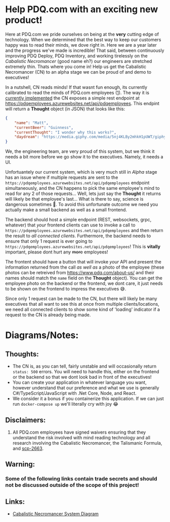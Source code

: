 # Help PDQ.com with an exciting new product!

Here at PDQ.com we pride ourselves on being at the **very** cutting edge of technology. When we determined that the best way to keep our customers happy was to read their minds, we dove right in. Here we are a year later and the progress we've made is incredible! That said, between continuously improving PDQ Deploy, PDQ Inventory, and working tirelessly on the *Cabalistic Necromancer* (good name eh?) our engineers are stretched extremely thin. Thats where you come in! Help us get the Cabalistic Necromancer (CN) to an alpha stage we can be proud of and demo to executives!

In a nutshell, CN reads minds! If that wasnt fun enough, its currently calibrated to read the minds of PDQ.com employees ([1](##Disclaimers)). The way it is [currently implemented](##Links:)  the CN exposes a simple rest endpoint at https://pdqemployees.azurewebsites.net/api/pdqemployees. This endpint will return a **Thought** object (in JSON) that looks like this:
 
```json
{
    "name": "Matt",
    "currentBeer": "Guinness",
    "currentThought": "I wonder why this works?",
    "daydream": "https://media.giphy.com/media/5nj4KLBy2mhkH1pUWT/giphy.gif"
}
```

We, the engineering team, are very proud of this system, but we think it needs a bit more before we go show it to the executives. Namely, it needs a UI.

Unfortuantely our current system, which is very much still in *Alpha* stage has an issue where if multiple requests are sent to the `https://pdqemployees.azurewebsites.net/api/pdqemployees` endpoint simultaneously, and the CN happens to pick the same employee's mind to read for any 2 of those requests... Well, lets just say the **Thought** it returns will likely be that employee's last... What is there to say, science is dangerous sometimes 🤷. To avoid this unfortunate outcome we need you actually make a small backend as well as a small frontend.

The backend should host a simple endpoint (REST, websockets, grpc, whatever) that *your* frontend clients can use to invoke a call to `https://pdqemployees.azurewebsites.net/api/pdqemployees` and then return the result to *all connected clients*. Furthermore, the backend needs to ensure that only 1 request is ever going to `https://pdqemployees.azurewebsites.net/api/pdqemployees`! This is **vitally** important, please dont hurt any ~~more~~ employees!

The frontent should have a button that will invoke *your* API and present the information returned from the call *as well as* a photo of the employee (these photos can be retreived from https://www.pdq.com/about-us/ and their names should match the `name` field on the **Thought** object). You can get the employee photo on the backend or the frontend, we dont care, it just needs to be shown on the frontend to impress the executives 😅.

Since only 1 request can be made to the CN, but there will likely be many executives that all want to see this at once from multiple clients/locations, we need all connected clients to show some kind of 'loading' indicator if a request to the CN is already being made.

# Diagrams/Notes:

## Thoughts:
* The CN is, as you can tell, fairly unstable and will occasionally return `status: 500` errors. You will need to handle this, either on the frontend or the backend so that we dont look bad in front of the executives!
* You can create your application in whatever language you want, however understand that our preference and what we use is generally C#/TypeScript/JavaScript with .Net Core, Node, and React.
* We consider it a bonus if you containerize this application. If we can just run `docker-compose up` we'll literally cry with joy 😂

## Disclaimers:
1. All PDQ.com employees have signed waivers ensuring that they understand the risk involved with mind reading technology and all research involving the Cabalistic Necromancer, the Talismanic Formula, and [scp-2663](http://www.scp-wiki.net/scp-2663).

## Warning:
### Some of the following links contain trade secrets and should not be discussed outside of the scope of this project!

## Links:
* [Cabalistic Necromancer System Diagram](./Cabalistic_Necromancer.png)
